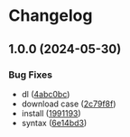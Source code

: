 # Changelog

## 1.0.0 (2024-05-30)


### Bug Fixes

* dl ([4abc0bc](https://github.com/pennywisdom/asdf-harness-cli/commit/4abc0bc1308b5def1b99020c0542bfcf24f25e13))
* download case ([2c79f8f](https://github.com/pennywisdom/asdf-harness-cli/commit/2c79f8fb1a68df0fecb9727e166c152885486ee2))
* install ([1991193](https://github.com/pennywisdom/asdf-harness-cli/commit/1991193930d45d32d44059cd98f583dcbd45411f))
* syntax ([6e14bd3](https://github.com/pennywisdom/asdf-harness-cli/commit/6e14bd3ba0154e80805d3bbd30d2f10719e7fb71))
